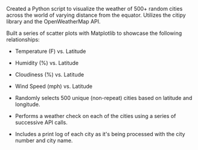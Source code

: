 Created a Python script to visualize the weather of 500+ random cities across the world of varying distance from the equator. Utilizes the citipy library and the OpenWeatherMap API. 

Built a series of scatter plots with Matplotlib to showcase the following relationships:
* Temperature (F) vs. Latitude
* Humidity (%) vs. Latitude
* Cloudiness (%) vs. Latitude
* Wind Speed (mph) vs. Latitude

* Randomly selects 500 unique (non-repeat) cities based on latitude and longitude.
* Performs a weather check on each of the cities using a series of successive API calls.
* Includes a print log of each city as it's being processed with the city number and city name.
